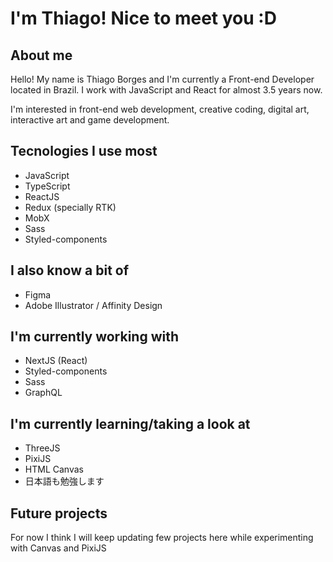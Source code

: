 # I'm Thiago! Nice to meet you :D

## About me

Hello! My name is Thiago Borges and I'm currently a Front-end Developer located in Brazil. I work with JavaScript and React for almost 3.5 years now.  

I'm interested in front-end web development, creative coding, digital art, interactive art and game development.

## Tecnologies I use most

- JavaScript
- TypeScript
- ReactJS
- Redux (specially RTK)
- MobX
- Sass
- Styled-components

## I also know a bit of

- Figma
- Adobe Illustrator / Affinity Design

## I'm currently working with

- NextJS (React)
- Styled-components
- Sass
- GraphQL

## I'm currently learning/taking a look at

- ThreeJS
- PixiJS
- HTML Canvas
- 日本語も勉強します

## Future projects
For now I think I will keep updating few projects here while experimenting with Canvas and PixiJS
